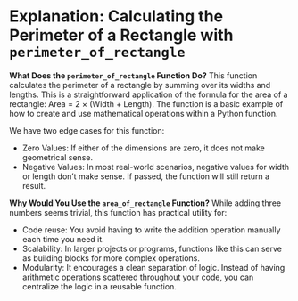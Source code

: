 # Explanation: Calculating the Perimeter of a Rectangle with `perimeter_of_rectangle`

**What Does the `perimeter_of_rectangle` Function Do?**
This function calculates the perimeter of a rectangle by summing over its widths and lengths. This is a straightforward application of the formula for the area of a rectangle: Area = 2 × (Width + Length). The function is a basic example of how to create and use mathematical operations within a Python function.

We have two edge cases for this function:
- Zero Values: If either of the dimensions are zero, it does not make geometrical sense.
- Negative Values: In most real-world scenarios, negative values for width or length don’t make sense. If passed, the function will still return a result.

**Why Would You Use the `area_of_rectangle` Function?**
While adding three numbers seems trivial, this function has practical utility for:

- Code reuse: You avoid having to write the addition operation manually each time you need it.
- Scalability: In larger projects or programs, functions like this can serve as building blocks for more complex operations.
- Modularity: It encourages a clean separation of logic. Instead of having arithmetic operations scattered throughout your code, you can centralize the logic in a reusable function.